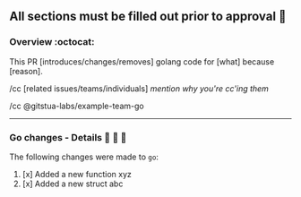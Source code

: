 ## All sections must be filled out prior to approval :mega:

### Overview :octocat:
This PR [introduces/changes/removes] golang code for [what] because [reason].

/cc [related issues/teams/individuals] *mention why you're cc'ing them*

/cc @gitstua-labs/example-team-go 

---
### Go changes - Details :see_no_evil: :speak_no_evil: :hear_no_evil:

The following changes were made to `go`:
1. [x] Added a new function xyz
1. [x] Added a new struct abc

[](template:documentation)
